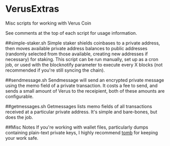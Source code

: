 # VerusExtras
Misc scripts for working with Verus Coin

See comments at the top of each script for usage information.

##simple-staker.sh
Simple staker shields coinbases to a private address, then moves available private address balances to public addresses (randomly selected from those available, creating new addresses if necessary) for staking. This script can be run manually, set up as a cron job, or used with the blocknotify parameter to execute every X blocks (not recommended if you're still syncing the chain).

##sendmessage.sh
Sendmessage will send an encrypted private message using the memo field of a private transaction. It costs a fee to send, and sends a small amount of Verus to the receipient, both of these amounts are configurable.

##getmessages.sh
Getmessages lists memo fields of all transactions received at a particular private address. It's simple and bare-bones, but does the job.

##Misc Notes
If you're working with wallet files, particularly dumps containing plain-text private keys, I highly recommend [tomb](https://www.dyne.org/software/tomb/) for keeping your work safe.
